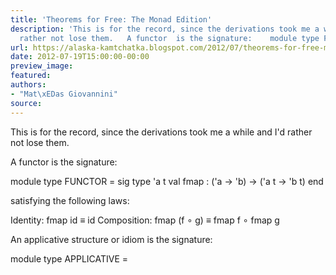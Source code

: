 ```yaml
---
title: 'Theorems for Free: The Monad Edition'
description: 'This is for the record, since the derivations took me a while and I''d
  rather not lose them.   A functor  is the signature:    module type FU...'
url: https://alaska-kamtchatka.blogspot.com/2012/07/theorems-for-free-monad-edition.html
date: 2012-07-19T15:00:00-00:00
preview_image:
featured:
authors:
- "Mat\xEDas Giovannini"
source:
---
```


This is for the record, since the derivations took me a while and I'd rather not lose them.

A functor is the signature:


module type FUNCTOR = sig
  type 'a t
  val fmap : ('a -&gt; 'b) -&gt; ('a t -&gt; 'b t)
end


satisfying the following laws:


Identity:    fmap id      &equiv; id
Composition: fmap (f &#8728; g) &equiv; fmap f &#8728; fmap g


An applicative structure or idiom is the signature:


module type APPLICATIVE = 
